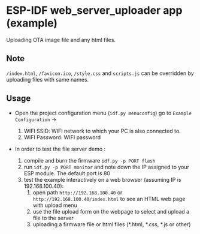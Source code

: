 # ESP-IDF web_server_uploader app (example)

Uploading OTA image file and any html files.

## Note

`/index.html`, `/favicon.ico`, `/style.css` and `scripts.js` can be overridden by uploading files with same names.

## Usage

* Open the project configuration menu (`idf.py menuconfig`) go to `Example Configuration` ->
    1. WIFI SSID: WIFI network to which your PC is also connected to.
    2. WIFI Password: WIFI password

* In order to test the file server demo :
    1. compile and burn the firmware `idf.py -p PORT flash`
    2. run `idf.py -p PORT monitor` and note down the IP assigned to your ESP module. The default port is 80
    3. test the example interactively on a web browser (assuming IP is 192.168.100.40):
        1. open path `http://192.168.100.40` or `http://192.168.100.40/index.html` to see an HTML web page with upload menu
        2. use the file upload form on the webpage to select and upload a file to the server
        3. uploading a firmware file or html files (\*.html, \*.css, \*.js or other)
	
	